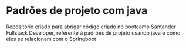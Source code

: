 # Padrões de projeto com java

Repositório criado para abrigar código criado no bootcamp Santander Fullstack Developer, referente à padrões de projeto usando java e como eles se relacionam com o Springboot
